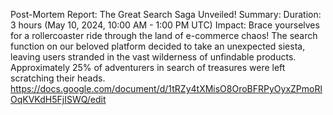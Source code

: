 Post-Mortem Report: The Great Search Saga Unveiled!
Summary:
Duration: 3 hours (May 10, 2024, 10:00 AM - 1:00 PM UTC)
Impact: Brace yourselves for a rollercoaster ride through the land of e-commerce chaos! The search function on our beloved platform decided to take an unexpected siesta, leaving users stranded in the vast wilderness of unfindable products. Approximately 25% of adventurers in search of treasures were left scratching their heads.
https://docs.google.com/document/d/1tRZy4tXMisO8OroBFRPyOyxZPmoRlOqKVKdH5FjISWQ/edit 
